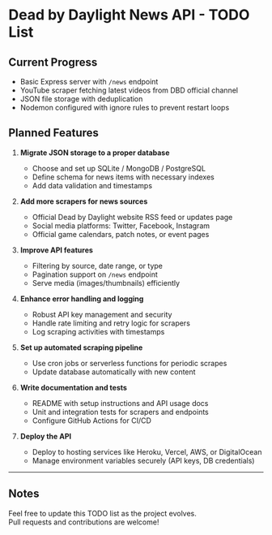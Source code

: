 # Dead by Daylight News API - TODO List

## Current Progress
- Basic Express server with `/news` endpoint
- YouTube scraper fetching latest videos from DBD official channel
- JSON file storage with deduplication
- Nodemon configured with ignore rules to prevent restart loops

## Planned Features

1. **Migrate JSON storage to a proper database**
   - Choose and set up SQLite / MongoDB / PostgreSQL
   - Define schema for news items with necessary indexes
   - Add data validation and timestamps

2. **Add more scrapers for news sources**
   - Official Dead by Daylight website RSS feed or updates page
   - Social media platforms: Twitter, Facebook, Instagram
   - Official game calendars, patch notes, or event pages

3. **Improve API features**
   - Filtering by source, date range, or type
   - Pagination support on `/news` endpoint
   - Serve media (images/thumbnails) efficiently

4. **Enhance error handling and logging**
   - Robust API key management and security
   - Handle rate limiting and retry logic for scrapers
   - Log scraping activities with timestamps

5. **Set up automated scraping pipeline**
   - Use cron jobs or serverless functions for periodic scrapes
   - Update database automatically with new content

6. **Write documentation and tests**
   - README with setup instructions and API usage docs
   - Unit and integration tests for scrapers and endpoints
   - Configure GitHub Actions for CI/CD

7. **Deploy the API**
   - Deploy to hosting services like Heroku, Vercel, AWS, or DigitalOcean
   - Manage environment variables securely (API keys, DB credentials)

---

## Notes

Feel free to update this TODO list as the project evolves.  
Pull requests and contributions are welcome!

